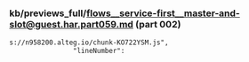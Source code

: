 ### kb/previews_full/flows__service-first__master-and-slot@guest.har.part059.md (part 002)

```md
s://n958200.alteg.io/chunk-KO722YSM.js",
                "lineNumber":
```

```

